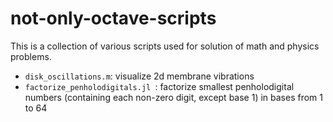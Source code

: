 # not-only-octave-scripts

This is a collection of various scripts used for solution of math and physics problems.
* `disk_oscillations.m`: visualize 2d membrane vibrations
* `factorize_penholodigitals.jl `: factorize smallest penholodigital numbers (containing each non-zero digit, except base 1) in bases from 1 to 64
